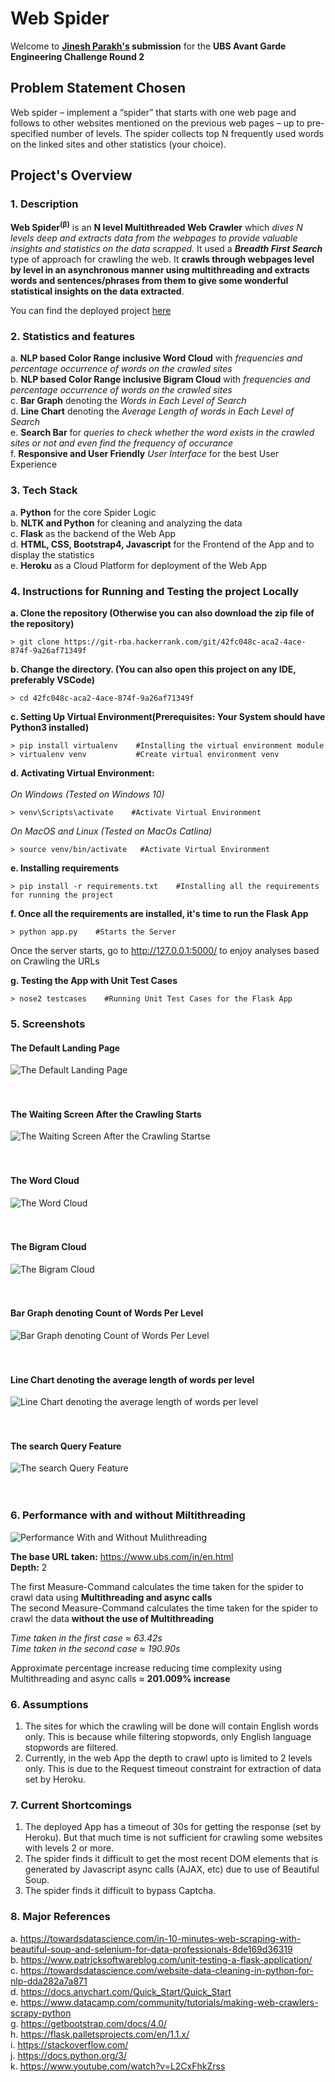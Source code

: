 # Web Spider

Welcome to **[Jinesh Parakh's](https://github.com/jineshparakh) submission** for the **UBS Avant Garde Engineering Challenge Round 2**

## Problem Statement Chosen
Web spider – implement a “spider” that starts with one web page and follows to other websites mentioned on the previous web pages – up to pre-specified number of levels. The spider collects top N frequently used words on the linked sites and other statistics (your choice).

## Project's Overview


### 1. Description

**Web Spider<sup>(&beta;)</sup>** is an **N level Multithreaded Web Crawler** which *dives N levels deep and extracts data from the webpages to provide valuable insights and statistics on the data scrapped.* It used a ***Breadth First Search*** type of approach for crawling the web. It **crawls through webpages level by level in an asynchronous manner using multithreading and extracts words and sentences/phrases from them to give some wonderful statistical insights on the data extracted**. 

You can find the deployed project [here](https://my-web-spider.herokuapp.com/)

### 2. Statistics and features

a. **NLP based Color Range inclusive Word Cloud** with *frequencies and percentage occurrence of words on the crawled sites*<br>
b. **NLP based Color Range inclusive Bigram Cloud** with *frequencies and percentage occurrence of words on the crawled sites*<br>
c. **Bar Graph** denoting the *Words in Each Level of Search*<br>
d. **Line Chart** denoting the *Average Length of words in Each Level of Search*<br>
e. **Search Bar** for *queries to check whether the word exists in the crawled sites or not and even find the frequency of occurance*<br>
f. **Responsive and User Friendly** *User Interface* for the best User Experience<br>



### 3. Tech Stack

a. **Python** for the core Spider Logic<br>
b. **NLTK  and Python** for cleaning and analyzing the data<br>
c. **Flask** as the backend of the Web App<br>
d. **HTML, CSS, Bootstrap4, Javascript** for the Frontend of the App and to display the statistics<br>
e. **Heroku** as a Cloud Platform for deployment of the Web App<br>


### 4. Instructions for Running and Testing the project Locally


**a. Clone the repository (Otherwise you can also download the zip file of the repository)**
```
> git clone https://git-rba.hackerrank.com/git/42fc048c-aca2-4ace-874f-9a26af71349f
```

**b. Change the directory. (You can also open this project on any IDE, preferably VSCode)**

```
> cd 42fc048c-aca2-4ace-874f-9a26af71349f
```

**c. Setting Up Virtual Environment(Prerequisites: Your System should have Python3 installed)**

```
> pip install virtualenv    #Installing the virtual environment module
> virtualenv venv           #Create virtual environment venv
````
**d. Activating Virtual Environment:**<br><br>
*On Windows (Tested on Windows 10)*
```
> venv\Scripts\activate    #Activate Virtual Environment 
```
*On MacOS and Linux (Tested on MacOs Catlina)*
```
> source venv/bin/activate   #Activate Virtual Environment
```

**e. Installing requirements**
```
> pip install -r requirements.txt    #Installing all the requirements for running the project
```

**f. Once all the requirements are installed, it's time to run the Flask App**
```
> python app.py    #Starts the Server
```

Once the server starts, go to http://127.0.0.1:5000/ to enjoy analyses based on Crawling the URLs

**g. Testing the App with Unit Test Cases**
```
> nose2 testcases    #Running Unit Test Cases for the Flask App
```
### 5. Screenshots

#### The Default Landing Page
![The Default Landing Page](/Screenshots/Demo1.png)
<br><br><br>
#### The Waiting Screen After the Crawling Starts
![The Waiting Screen After the Crawling Startse](/Screenshots/Demo2.png)
<br><br><br>
#### The Word Cloud
![The Word Cloud](/Screenshots/Demo3.png)
<br><br><br>
#### The Bigram Cloud
![The Bigram Cloud](/Screenshots/Demo4.png)
<br><br><br>
#### Bar Graph denoting Count of Words Per Level
![Bar Graph denoting Count of Words Per Level](/Screenshots/Demo5.png)
<br><br><br>
#### Line Chart denoting the average length of words per level
![Line Chart denoting the average length of words per level](/Screenshots/Demo6.png)
<br><br><br>
#### The search Query Feature
![The search Query Feature](/Screenshots/Demo7.png)
<br><br><br>



### 6. Performance with and without Miltithreading

![Performance With and Without Mulithreading](/Screenshots/TimeDifference.png)

**The base URL taken:** https://www.ubs.com/in/en.html<br>
**Depth:** 2<br>

The first Measure-Command calculates the time taken for the spider to crawl data using **Multithreading and async calls**<br>
The second Measure-Command calculates the time taken for the spider to crawl the data **without the use of Multithreading**<br>

*Time taken in the first case ≈ 63.42s*<br>
*Time taken in the second case ≈ 190.90s*

Approximate percentage increase reducing time complexity using Multithreading and async calls ≈ **201.009% increase**<br>

### 6. Assumptions

1. The sites for which the crawling will be done will contain English words only. This is because while filtering stopwords, only English language stopwords are filtered.<br>
2. Currently, in the web App the depth to crawl upto is limited to 2 levels only. This is due to the Request timeout constraint for extraction of data set by Heroku. <br>


### 7. Current Shortcomings

1. The deployed App has a timeout of 30s for getting the response (set by Heroku). But that much time is not sufficient for crawling some websites with levels 2 or more.<br>
2. The spider finds it difficult to get the most recent DOM elements that is generated by Javascript async calls (AJAX, etc) due to use of Beautiful Soup.<br>
3. The spider finds it difficult to bypass Captcha.<br>


### 8. Major References

a. https://towardsdatascience.com/in-10-minutes-web-scraping-with-beautiful-soup-and-selenium-for-data-professionals-8de169d36319<br>
b. https://www.patricksoftwareblog.com/unit-testing-a-flask-application/<br>
c. https://towardsdatascience.com/website-data-cleaning-in-python-for-nlp-dda282a7a871<br>
d. https://docs.anychart.com/Quick_Start/Quick_Start<br>
e. https://www.datacamp.com/community/tutorials/making-web-crawlers-scrapy-python<br>
g. https://getbootstrap.com/docs/4.0/<br>
h. https://flask.palletsprojects.com/en/1.1.x/<br>
i. https://stackoverflow.com/<br>
j. https://docs.python.org/3/<br>
k. https://www.youtube.com/watch?v=L2CxFhkZrss<br>
